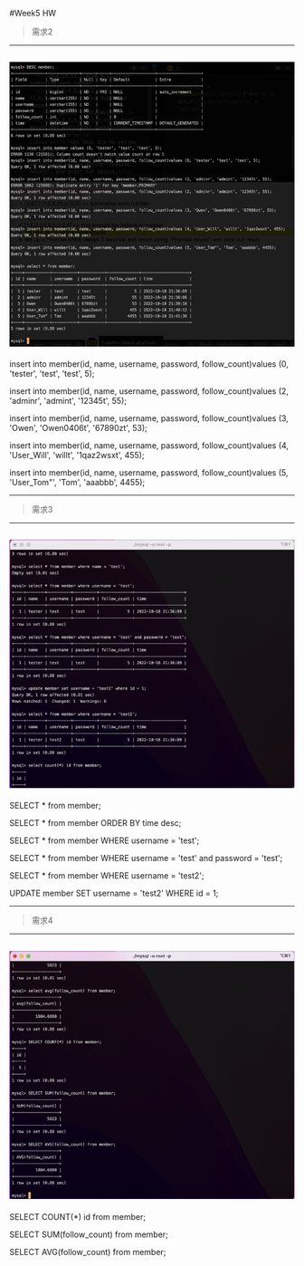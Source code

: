 #Week5 HW
>需求2
---
![需求2](https://github.com/owenfang0406/owenfang0406.github.io/blob/main/Practice/Week5/1.png)
---
insert into member(id, name, username, password, follow_count)values (0, 'tester', 'test', 'test', 5);

insert into member(id, name, username, password, follow_count)values (2, 'adminr', 'admint', '12345t', 55);

insert into member(id, name, username, password, follow_count)values (3, 'Owen', 'Owen0406t', '67890zt', 53);

insert into member(id, name, username, password, follow_count)values (4, 'User_Will', 'willt', '1qaz2wsxt', 455);

insert into member(id, name, username, password, follow_count)values (5, 'User_Tom"', 'Tom', 'aaabbb', 4455);

---
>需求3
---
![需求3](https://github.com/owenfang0406/owenfang0406.github.io/blob/main/Practice/Week5/2.png)
---
SELECT * from member;

SELECT * from member ORDER BY time desc;

SELECT * from member WHERE username = 'test';

SELECT * from member WHERE username = 'test' and password = 'test';

SELECT * from member WHERE username = 'test2';

UPDATE member SET username = 'test2' WHERE id = 1;

---
>需求4
---
![需求4](https://github.com/owenfang0406/owenfang0406.github.io/blob/main/Practice/Week5/3.png)
---
SELECT COUNT(*) id from member;

SELECT SUM(follow_count) from member;

SELECT AVG(follow_count) from member;

